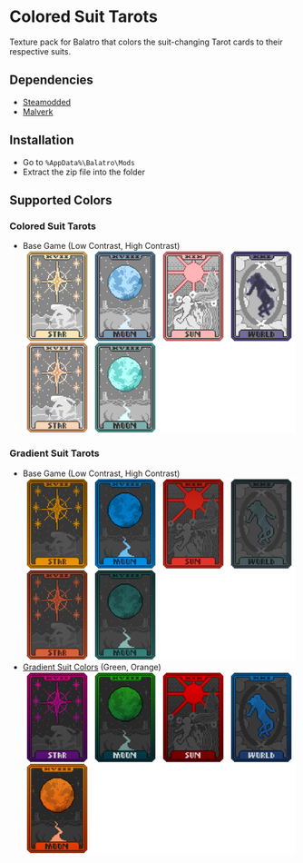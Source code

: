 # Colored Suit Tarots

Texture pack for Balatro that colors the suit-changing Tarot cards to their respective suits.

## Dependencies
- [Steamodded](https://github.com/Steamopollys/Steamodded?tab=readme-ov-file#installation)
- [Malverk](https://github.com/Eremel/Malverk)

## Installation
- Go to `%AppData%\Balatro\Mods`
- Extract the zip file into the folder

## Supported Colors
### Colored Suit Tarots
- Base Game (Low Contrast, High Contrast)
![Colored Suit Tarots](/dev/README%20Assets/Colored%20Suit%20Tarots/Compiled.png)

### Gradient Suit Tarots
- Base Game (Low Contrast, High Contrast)
![Gradient Suit Tarots - Base](/dev/README%20Assets/Gradient%20Suit%20Tarots/Base/Compiled.png)
- [Gradient Suit Colors](https://discord.com/channels/1116389027176787968/1221853064475050064) (Green, Orange)
![Gradient Suit Tarots - GSC](/dev/README%20Assets/Gradient%20Suit%20Tarots/GSC/Compiled.png)


